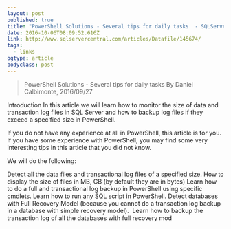 ```yaml
---
layout: post 
published: true 
title: "PowerShell Solutions - Several tips for daily tasks  - SQLServerCentral" 
date: 2016-10-06T08:09:52.616Z 
link: http://www.sqlservercentral.com/articles/Datafile/145674/ 
tags:
  - links
ogtype: article 
bodyclass: post 
---
```


> PowerShell Solutions - Several tips for daily tasks
By Daniel Calbimonte, 2016/09/27

Introduction
In this article we will learn how to monitor the size of data and transaction log files in SQL Server and how to backup log files if they exceed a specified size in PowerShell.

If you do not have any experience at all in PowerShell, this article is for you. If you have some experience with PowerShell, you may find some very interesting tips in this article that you did not know.

We will do the following:

Detect all the data files and transactional log files of a specified size.
How to display the size of files in MB, GB (by default they are in bytes)
Learn how to do a full and transactional log backup in PowerShell using specific cmdlets.
Learn how to run any SQL script in PowerShell.
Detect databases with Full Recovery Model (because you cannot do a transaction log backup in a database with simple recovery model).
 Learn how to backup the transaction log of all the databases with full recovery mod